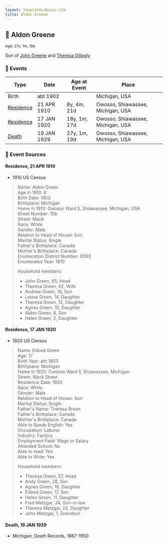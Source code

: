 ```yaml
---
layout: templates/basic.njk
title: Aldon Greene
---
```

## 🔵 Aldon Greene
<small>Age: 27y, 1m, 19d</small>

Son of [John Greene](/people/7/71088434) and [Theresa Gillogly](/people/6/67581747)

### 📆 Events

Type | Date | Age at Event | Place
------ | ------ | ------ | ------
Birth | abt 1902 |  | Michigan, USA
[Residence](#event-event-0) | 21 APR 1910 | 8y, 4m, 21d | Owosso, Shiawassee, Michigan, USA
[Residence](#event-event-1) | 17 JAN 1920 | 18y, 1m, 17d | Owosso, Shiawassee, Michigan, USA
[Death](#event-event-5) | 19 JAN 1929 | 27y, 1m, 19d | Owosso, Shiawassee, Michigan, USA

### 📰 Event Sources

#### <a id="event-event-0"></a> Residence, 21 APR 1910
* 1910 US Census
>   
  > Name: Aldon Green  
  > Age in 1910: 8  
  > Birth Date: 1902  
  > Birthplace: Michigan  
  > Home in 1910: Owosso Ward 5, Shiawassee, Michigan, USA  
  > Sheet Number: 10b  
  > Street: Mack  
  > Race: White  
  > Gender: Male  
  > Relation to Head of House: Son  
  > Marital Status: Single  
  > Father's Birthplace: Canada  
  > Mother's Birthplace: Canada  
  > Enumeration District Number: 0093  
  > Enumerated Year: 1910  
  >   
  > Household members:  
  > - John Green, 65, Head    
  > - Theresa Green, 42, Wife    
  > - Andrew Green, 18, Son    
  > - Leona Green, 14, Daughter    
  > - Theresa Green, 12, Daughter    
  > - Agnes Green, 10, Daughter    
  > - Aldon Green, 8, Son    
  > - Helen Green, 2, Daughter    
  >

#### <a id="event-event-1"></a> Residence, 17 JAN 1920
* 1920 US Census
>   
  > Name: Eldred Green  
  > Age: 17  
  > Birth Year: abt 1903  
  > Birthplace: Michigan  
  > Home in 1920: Owosso Ward 5, Shiawassee, Michigan  
  > Street: Wack Street  
  > Residence Date: 1920  
  > Race: White  
  > Gender: Male  
  > Relation to Head of House: Son  
  > Marital Status: Single  
  > Father's Name: Theresa Breen  
  > Father's Birthplace: Canada  
  > Mother's Birthplace: Canada  
  > Able to Speak English: Yes  
  > Occupation: Laborer  
  > Industry: Factory  
  > Employment Field: Wage or Salary  
  > Attended School: No  
  > Able to read: Yes  
  > Able to Write: Yes  
  >   
  > Household members:  
  > - Theresa Green, 57, Head  
  > - Andy Green, 28, Son  
  > - Agnes Green, 19, Daughter  
  > - Eldred Green, 17, Son  
  > - Helen Green, 11, Daughter  
  > - Fred Metzgar, 24, Son-in-law  
  > - Theresa Metzgar, 22, Daughter  
  > - John Metzgar, 1, Grandson  
  >

#### <a id="event-event-5"></a> Death, 19 JAN 1929
* Michigan, Death Records, 1867-1950

